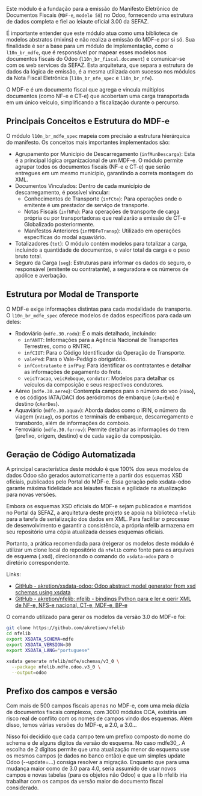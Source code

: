Este módulo é a fundação para a emissão do Manifesto Eletrônico de Documentos
Fiscais (`MDF-e`, `modelo 58`) no Odoo, fornecendo uma estrutura de dados
completa e fiel ao leiaute oficial 3.00 da SEFAZ.

É importante entender que este módulo atua como uma biblioteca de modelos
abstratos (mixins) e não realiza a emissão do MDF-e por si só. Sua finalidade é
ser a base para um módulo de implementação, como o `l10n_br_mdfe`, que é
responsável por mapear esses modelos nos documentos fiscais do Odoo
(`l10n_br_fiscal.document`) e comunicar-se com os web services da SEFAZ. Esta
arquitetura, que separa a estrutura de dados da lógica de emissão, é a mesma
utilizada com sucesso nos módulos da Nota Fiscal Eletrônica (`l10n_br_nfe_spec`
e `l10n_br_nfe`).

O MDF-e é um documento fiscal que agrega e vincula múltiplos documentos (como
NF-e e CT-e) que acobertam uma carga transportada em um único veículo,
simplificando a fiscalização durante o percurso.

## Principais Conceitos e Estrutura do MDF-e

O módulo `l10n_br_mdfe_spec` mapeia com precisão a estrutura hierárquica do
manifesto. Os conceitos mais importantes implementados são:

- Agrupamento por Município de Descarregamento (`infMunDescarga`): Esta é a
  principal lógica organizacional de um MDF-e. O módulo permite agrupar todos os
  documentos fiscais (NF-e e CT-e) que serão entregues em um mesmo município,
  garantindo a correta montagem do XML.
- Documentos Vinculados: Dentro de cada município de descarregamento, é possível
  vincular:
  - Conhecimentos de Transporte (`infCte`): Para operações onde o emitente é um
    prestador de serviço de transporte.
  - Notas Fiscais (`infNFe`): Para operações de transporte de carga própria ou
    por transportadoras que realizarão a emissão de CT-e Globalizado
    posteriormente.
  - Manifestos Anteriores (`infMDFeTransp`): Utilizado em operações específicas
    do modal aquaviário.
- Totalizadores (`tot`): O módulo contém modelos para totalizar a carga,
  incluindo a quantidade de documentos, o valor total da carga e o peso bruto
  total.
- Seguro da Carga (`seg`): Estruturas para informar os dados do seguro, o
  responsável (emitente ou contratante), a seguradora e os números de apólice e
  averbação.

## Estrutura por Modal de Transporte

O MDF-e exige informações distintas para cada modalidade de transporte. O
`l10n_br_mdfe_spec` oferece modelos de dados específicos para cada um deles:

- Rodoviário (`mdfe.30.rodo`): É o mais detalhado, incluindo:
  - `infANTT`: Informações para a Agência Nacional de Transportes Terrestres,
    como o RNTRC.
  - `infCIOT`: Para o Código Identificador da Operação de Transporte.
  - `valePed`: Para o Vale-Pedágio obrigatório.
  - `infContratante` e `infPag`: Para identificar os contratantes e detalhar as
    informações de pagamento do frete.
  - `veicTracao`, `veicReboque`, `condutor`: Modelos para detalhar os veículos
    da composição e seus respectivos condutores.
- Aéreo (`mdfe.30.aereo`): Contempla campos para o número do voo (`nVoo`), e os
  códigos IATA/OACI dos aeródromos de embarque (`cAerEmb`) e destino
  (`cAerDes`).
- Aquaviário (`mdfe.30.aquav`): Aborda dados como o IRIN, o número da viagem
  (`nViag`), os portos e terminais de embarque, descarregamento e transbordo,
  além de informações do comboio.
- Ferroviário (`mdfe.30.ferrov`): Permite detalhar as informações do trem
  (prefixo, origem, destino) e de cada vagão da composição.

## Geração de Código Automatizada

A principal característica deste módulo é que 100% dos seus modelos de dados
Odoo são gerados automaticamente a partir dos esquemas XSD oficiais, publicados
pelo Portal do MDF-e. Essa geração pelo xsdata-odoo garante máxima fidelidade 
aos leiautes fiscais e agilidade na atualização para novas versões.

Embora os esquemas XSD oficiais do MDF-e sejam publicados e mantidos no Portal
da SEFAZ, a arquitetura deste projeto se apoia na biblioteca `nfelib` para a
tarefa de serialização dos dados em XML. Para facilitar o processo de
desenvolvimento e garantir a consistência, a própria nfelib armazena em seu
repositório uma cópia atualizada desses esquemas oficiais.

Portanto, a prática recomendada para (re)gerar os modelos deste módulo é
utilizar um clone local do repositório da `nfelib` como fonte para os arquivos
de esquema (.xsd), direcionando o comando do `xsdata-odoo` para o diretório
correspondente.

Links:

- [GitHub - akretion/xsdata-odoo: Odoo abstract model generator from xsd schemas
  using xsdata](https://github.com/akretion/xsdata-odoo)
- [GitHub - akretion/nfelib: nfelib - bindings Python para e ler e gerir XML de
  NF-e, NFS-e nacional, CT-e, MDF-e, BP-e](https://github.com/akretion/nfelib)

O comando utilizado para gerar os modelos da versão 3.0 do MDF-e foi:

```bash
git clone https://github.com/akretion/nfelib
cd nfelib
export XSDATA_SCHEMA=mdfe
export XSDATA_VERSION=30
export XSDATA_LANG="portuguese"

xsdata generate nfelib/mdfe/schemas/v3_0 \
  --package nfelib.mdfe.odoo.v3_0 \
  --output=odoo
```

## Prefixo dos campos e versão

Com mais de 500 campos fiscais apenas no MDF-e, com uma meia dúzia de documentos
fiscais complexos, com 3000 módulos OCA, existiria um risco real de conflito
com os nomes de campos vindo dos esquemas. Além disso, temos várias versões do
MDF-e, a 2.0, a 3.0...

Nisso foi decidido que cada campo tem um prefixo composto do nome do schema e
de alguns dígitos da versão do esquema. No caso mdfe30_. A escolha de 2
dígitos permite que uma atualização menor do esquema use os mesmos campos (e
dados no banco então) e que um simples update Odoo (--update=...) consiga
resolver a migração. Enquanto que para uma mudança maior como de 3.0 para 4.0,
seria assumido de usar novos campos e novas tabelas (para os objetos não Odoo)
e que a lib nfelib iria trabalhar com os campos da versão maior do documento
fiscal considerado.
